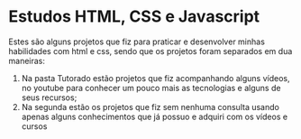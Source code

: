 <h1>Estudos HTML, CSS e Javascript</h1>
<p>
Estes são alguns projetos que fiz para praticar e desenvolver minhas habilidades com html e css, sendo que os projetos foram separados em dua maneiras:

<ol>
    <li>
    Na pasta Tutorado estão projetos que fiz acompanhando alguns vídeos, no youtube para conhecer um pouco mais as tecnologias e alguns de seus recursos;
    </li>
    <li>
    Na segunda estão os projetos que fiz sem nenhuma consulta usando apenas alguns conhecimentos que já possuo e adquiri com os vídeos e cursos
    </li>
</ol>
</p>
